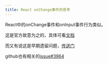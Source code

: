 ```yaml
---
title: React onChange事件的思考
---
```


React中的onChange事件和onInput事件行为类似。

这是官方故意为之的，具体可看[文档](https://reactjs.org/docs/dom-elements.html#onchange)

而又有说这是早期遗留问题，[传送门](https://reactjs.org/docs/dom-elements.html#onchange)

github也有相关的[issue#3964](https://github.com/facebook/react/issues/3964)